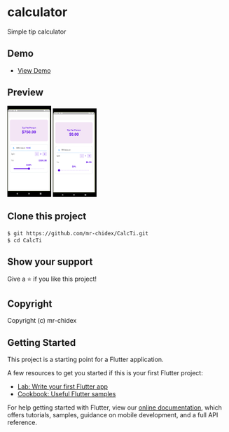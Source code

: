 # calculator

Simple tip calculator

## Demo

- [View Demo](https://drive.google.com/file/d/1GjCp3DdbufMCD68bhF-jth2i8Afzq0Dx/view?usp=sharing)

## Preview
<p float="left">
  <img width="100" alt="png" src="./assets/tip.png" />
<img width="100" alt="png" src="./assets/tip2.png" />

</p>

## Clone this project

    $ git https://github.com/mr-chidex/CalcTi.git
    $ cd CalcTi
    
## Show your support

Give a ⭐️ if you like this project!

## Copyright

Copyright (c) mr-chidex

## Getting Started

This project is a starting point for a Flutter application.

A few resources to get you started if this is your first Flutter project:

- [Lab: Write your first Flutter app](https://flutter.dev/docs/get-started/codelab)
- [Cookbook: Useful Flutter samples](https://flutter.dev/docs/cookbook)

For help getting started with Flutter, view our
[online documentation](https://flutter.dev/docs), which offers tutorials,
samples, guidance on mobile development, and a full API reference.
